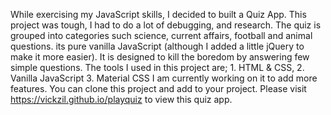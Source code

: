 While exercising my JavaScript skills, I decided to built a Quiz App. This project was tough, I had to do a lot of debugging, and research. The quiz is grouped into categories such science, current affairs, football and animal questions. its pure vanilla JavaScript (although I added a little jQuery to make it more easier). It is designed to kill the boredom by answering few simple questions. The tools I used in this project are; 1. HTML & CSS, 2. Vanilla JavaScript 3. Material CSS I am currently working on it to add more features. You can clone this project and add to your project. Please visit https://vickzil.github.io/playquiz to view this quiz app.
